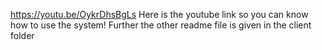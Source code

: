 https://youtu.be/OykrDhsBgLs
Here is the youtube link so you can know how to use the system!
Further the other readme file is given in the client folder
